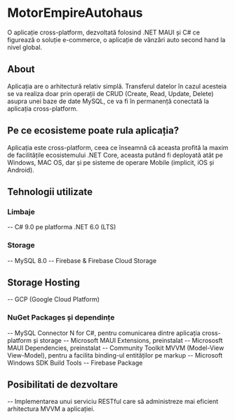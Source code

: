 ﻿# MotorEmpireAutohaus
O aplicație cross-platform, dezvoltată folosind .NET MAUI și C# ce figurează o soluție e-commerce, o aplicație de vânzări auto second hand la nivel global.

## About
Aplicația are o arhitectură relativ simplă. Transferul datelor în cazul acesteia se va realiza doar prin operații de CRUD (Create, Read, Update, Delete) asupra unei baze de date MySQL, ce va fi în permanență conectată la aplicația cross-platform.

## Pe ce ecosisteme poate rula aplicația?
Aplicația este cross-platform, ceea ce înseamnă că aceasta profită la maxim de facilitățile ecosistemului .NET Core, aceasta putând fi deployată atât pe Windows, MAC OS, dar și pe sisteme de operare Mobile (implicit, iOS și Android).

## Tehnologii utilizate
### Limbaje
-- C# 9.0 pe platforma .NET 6.0 (LTS)

### Storage
-- MySQL 8.0
-- Firebase & Firebase Cloud Storage

## Storage Hosting
-- GCP (Google Cloud Platform)

### NuGet Packages și dependințe
-- MySQL Connector N for C#, pentru comunicarea dintre aplicația cross-platform și storage
-- Microsoft MAUI Extensions, preinstalat
-- Micrososft MAUI Dependencies, preinstalat
-- Community Toolkit MVVM (Model-View View-Model), pentru a facilita binding-ul entităților pe markup
-- Microsoft Windows SDK Build Tools
-- Firebase Package

## Posibilitati de dezvoltare
-- Implementarea unui serviciu RESTful care să administreze mai eficient arhitectura MVVM a aplicației.